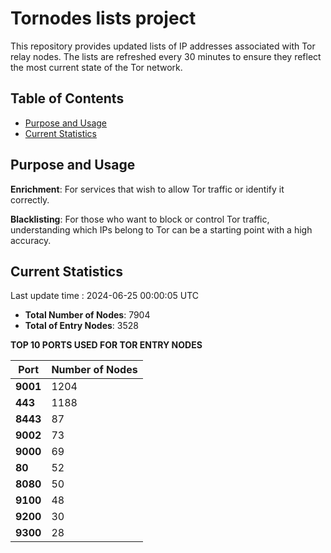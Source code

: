 # Tornodes lists project

This repository provides updated lists of IP addresses associated with Tor relay nodes. The lists are refreshed every 30 minutes to ensure they reflect the most current state of the Tor network.

## Table of Contents

- [Purpose and Usage](#purpose-and-usage)
- [Current Statistics](#current-statistics)


## Purpose and Usage

**Enrichment**: For services that wish to allow Tor traffic or identify it correctly.

**Blacklisting**: For those who want to block or control Tor traffic, understanding which IPs belong to Tor can be a starting point with a high accuracy.

## Current Statistics

Last update time : 2024-06-25 00:00:05 UTC

- **Total Number of Nodes**: 7904
- **Total of Entry Nodes**: 3528

**TOP 10 PORTS USED FOR TOR ENTRY NODES**

| **Port** | **Number of Nodes** |
|------|-----------------|
| **9001**   | 1204  |
| **443**   | 1188  |
| **8443**   | 87  |
| **9002**   | 73  |
| **9000**   | 69  |
| **80**   | 52  |
| **8080**   | 50  |
| **9100**   | 48  |
| **9200**   | 30  |
| **9300**   | 28  |

